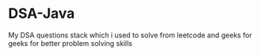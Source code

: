 # DSA-Java


My DSA questions stack which i used to solve from leetcode and geeks for geeks for better problem solving skills





